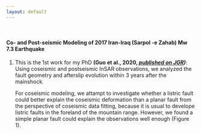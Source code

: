 ```yaml
---
layout: default
---
```



<br>

<!-- this is inline css gramma,it is not recommanded... Search for W3School -->
<!-- <p style="color:red;">Coming soon ...</p> -->

#### Co- and Post-seismic Modeling of 2017 Iran-Iraq (Sarpol -e Zahab) Mw 7.3 Earthquake  
1. This is the 1st work for my PhD **(Guo et al., 2020, *[published on JGR](https://agupubs.onlinelibrary.wiley.com/doi/10.1029/2022JB025148))***:  
Using coseismic and postseismic InSAR observations, we analyzed the fault geometry and afterslip evolution within 3 years after the mainshock.  

   For coseismic modeling, we attampt to investigate whether a listric fault could better explain the coseismic deformation than a planar fault from the perspective of coseismic data fitting, because it is usual to develope listric faults in the foreland of the mountain range. However, we found a simple planar fault could explain the observations well enough (Figure 1).


<!-- #### Coming soon ... -->


